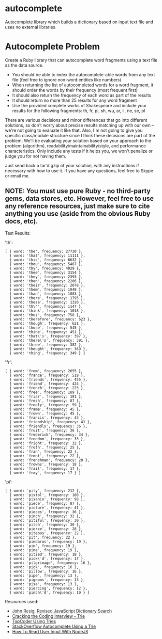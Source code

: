 # autocomplete
Autocomplete library which builds a dictionary based on input text file and uses no external libraries.

Autocomplete Problem
====================

Create a Ruby library that can autocomplete word fragments using a text file as the data source.

* You should be able to index the autocomplete-able words from any text file (feel free to ignore non-word entities like numbers)
* When returning the list of autocompleted words for a word fragment, it should order the words by their frequency (most frequent first)
* It should also return the frequency of each word as part of the results
* It should return no more than 25 results for any word fragment
* Use the provided complete works of Shakespeare and include your results for the following fragments: th, fr, pi, sh, wu, ar, il, ne, se, pl

There are various decisions and minor differences that go into different solutions, so don't worry about precise results matching up with our own – we're not going to evaluate it like that. Also, I'm not going to give you specific class/module structure since I think these decisions are part of the problem. We'll be evaluating your solution based on your approach to the problem (algorithm), readability/maintainability/style, and performance characteristics. Only include any tests if it helps you, we won't penalize or judge you for not having them. 

Just send back a tar'd gzip of your solution, with any instructions if necessary with how to use it. If you have any questions, feel free to Skype or email me.

NOTE: You must use pure Ruby - no third-party gems, data stores, etc. However, feel free to use any reference resources, just make sure to cite anything you use (aside from the obvious Ruby docs, etc).
--------------

Test Results: 

'th':
```
[ { word: 'the', frequency: 27730 },
  { word: 'that', frequency: 11111 },
  { word: 'this', frequency: 6632 },
  { word: 'thou', frequency: 5467 },
  { word: 'thy', frequency: 4029 },
  { word: 'thee', frequency: 3154 },
  { word: 'they', frequency: 2393 },
  { word: 'then', frequency: 2206 },
  { word: 'their', frequency: 2078 },
  { word: 'them', frequency: 1948 },
  { word: 'than', frequency: 1883 },
  { word: 'there', frequency: 1795 },
  { word: 'these', frequency: 1320 },
  { word: 'th\'', frequency: 1147 },
  { word: 'think', frequency: 1018 },
  { word: 'thus', frequency: 758 },
  { word: 'therefore', frequency: 623 },
  { word: 'though', frequency: 621 },
  { word: 'those', frequency: 545 },
  { word: 'thine', frequency: 451 },
  { word: 'that\'s', frequency: 397 },
  { word: 'there\'s', frequency: 391 },
  { word: 'three', frequency: 382 },
  { word: 'thought', frequency: 369 },
  { word: 'thing', frequency: 349 } ]
```
'fr':
```
[ { word: 'from', frequency: 2655 },
  { word: 'france', frequency: 519 },
  { word: 'friends', frequency: 455 },
  { word: 'friend', frequency: 424 },
  { word: 'french', frequency: 223 },
  { word: 'free', frequency: 189 },
  { word: 'friar', frequency: 181 },
  { word: 'fresh', frequency: 87 },
  { word: 'freely', frequency: 59 },
  { word: 'frame', frequency: 45 },
  { word: 'frown', frequency: 45 },
  { word: 'francis', frequency: 43 },
  { word: 'friendship', frequency: 41 },
  { word: 'friendly', frequency: 36 },
  { word: 'fruit', frequency: 36 },
  { word: 'frederick', frequency: 34 },
  { word: 'freedom', frequency: 33 },
  { word: 'fright', frequency: 32 },
  { word: 'froth', frequency: 25 },
  { word: 'fran', frequency: 22 },
  { word: 'front', frequency: 22 },
  { word: 'frenchman', frequency: 20 },
  { word: 'frowns', frequency: 18 },
  { word: 'frail', frequency: 17 },
  { word: 'fray', frequency: 17 } ]
```
'pi':
```
[ { word: 'pity', frequency: 212 },
  { word: 'pistol', frequency: 180 },
  { word: 'pisanio', frequency: 98 },
  { word: 'piece', frequency: 87 },
  { word: 'picture', frequency: 41 },
  { word: 'pieces', frequency: 36 },
  { word: 'pinch', frequency: 32 },
  { word: 'pitiful', frequency: 30 },
  { word: 'pitch', frequency: 30 },
  { word: 'pierce', frequency: 28 },
  { word: 'piteous', frequency: 22 },
  { word: 'pit', frequency: 22 },
  { word: 'pindarus', frequency: 19 },
  { word: 'pin', frequency: 19 },
  { word: 'pine', frequency: 19 },
  { word: 'pitied', frequency: 18 },
  { word: 'pick\'d', frequency: 17 },
  { word: 'pilgrimage', frequency: 16 },
  { word: 'pick', frequency: 16 },
  { word: 'pillow', frequency: 16 },
  { word: 'pipe', frequency: 13 },
  { word: 'pigeons', frequency: 13 },
  { word: 'pisa', frequency: 13 },
  { word: 'piercing', frequency: 12 },
  { word: 'pinch\'d', frequency: 10 } ]
```
Resources used:

* [John Resig, Revised JavaScript Dictionary Search](http://ejohn.org/blog/revised-javascript-dictionary-search/)
* [Cracking the Coding Interview - Trie](https://codetype.wordpress.com/2012/09/01/cracking-the-coding-interview-javascript-trie/)
* [TopCoder Using Tries](https://www.topcoder.com/community/data-science/data-science-tutorials/using-tries/)
* [StackOverflow Autocomplete Using a Trie](http://stackoverflow.com/questions/5023141/autocomplete-using-a-trie)
* [How To Read User Input With NodeJS](http://st-on-it.blogspot.no/2011/05/how-to-read-user-input-with-nodejs.html)

